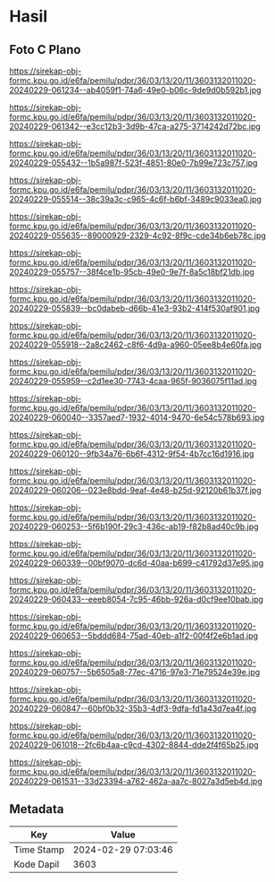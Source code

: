 # Hasil

## Foto C Plano

https://sirekap-obj-formc.kpu.go.id/e6fa/pemilu/pdpr/36/03/13/20/11/3603132011020-20240229-061234--ab4059f1-74a6-49e0-b06c-9de9d0b592b1.jpg

https://sirekap-obj-formc.kpu.go.id/e6fa/pemilu/pdpr/36/03/13/20/11/3603132011020-20240229-061342--e3cc12b3-3d9b-47ca-a275-3714242d72bc.jpg

https://sirekap-obj-formc.kpu.go.id/e6fa/pemilu/pdpr/36/03/13/20/11/3603132011020-20240229-055432--1b5a987f-523f-4851-80e0-7b99e723c757.jpg

https://sirekap-obj-formc.kpu.go.id/e6fa/pemilu/pdpr/36/03/13/20/11/3603132011020-20240229-055514--38c39a3c-c965-4c6f-b6bf-3489c9033ea0.jpg

https://sirekap-obj-formc.kpu.go.id/e6fa/pemilu/pdpr/36/03/13/20/11/3603132011020-20240229-055635--89000929-2329-4c92-8f9c-cde34b6eb78c.jpg

https://sirekap-obj-formc.kpu.go.id/e6fa/pemilu/pdpr/36/03/13/20/11/3603132011020-20240229-055757--38f4ce1b-95cb-49e0-9e7f-8a5c18bf21db.jpg

https://sirekap-obj-formc.kpu.go.id/e6fa/pemilu/pdpr/36/03/13/20/11/3603132011020-20240229-055839--bc0dabeb-d66b-41e3-93b2-414f530af901.jpg

https://sirekap-obj-formc.kpu.go.id/e6fa/pemilu/pdpr/36/03/13/20/11/3603132011020-20240229-055918--2a8c2462-c8f6-4d9a-a960-05ee8b4e60fa.jpg

https://sirekap-obj-formc.kpu.go.id/e6fa/pemilu/pdpr/36/03/13/20/11/3603132011020-20240229-055959--c2d1ee30-7743-4caa-965f-9036075f11ad.jpg

https://sirekap-obj-formc.kpu.go.id/e6fa/pemilu/pdpr/36/03/13/20/11/3603132011020-20240229-060040--3357aed7-1932-4014-9470-6e54c578b693.jpg

https://sirekap-obj-formc.kpu.go.id/e6fa/pemilu/pdpr/36/03/13/20/11/3603132011020-20240229-060120--9fb34a76-6b6f-4312-9f54-4b7cc16d1916.jpg

https://sirekap-obj-formc.kpu.go.id/e6fa/pemilu/pdpr/36/03/13/20/11/3603132011020-20240229-060206--023e8bdd-9eaf-4e48-b25d-92120b61b37f.jpg

https://sirekap-obj-formc.kpu.go.id/e6fa/pemilu/pdpr/36/03/13/20/11/3603132011020-20240229-060253--5f6b190f-29c3-436c-ab19-f82b8ad40c9b.jpg

https://sirekap-obj-formc.kpu.go.id/e6fa/pemilu/pdpr/36/03/13/20/11/3603132011020-20240229-060339--00bf9070-dc6d-40aa-b699-c41792d37e95.jpg

https://sirekap-obj-formc.kpu.go.id/e6fa/pemilu/pdpr/36/03/13/20/11/3603132011020-20240229-060433--eeeb8054-7c95-46bb-926a-d0cf9ee10bab.jpg

https://sirekap-obj-formc.kpu.go.id/e6fa/pemilu/pdpr/36/03/13/20/11/3603132011020-20240229-060653--5bddd684-75ad-40eb-a1f2-00f4f2e6b1ad.jpg

https://sirekap-obj-formc.kpu.go.id/e6fa/pemilu/pdpr/36/03/13/20/11/3603132011020-20240229-060757--5b6505a8-77ec-4716-97e3-71e79524e39e.jpg

https://sirekap-obj-formc.kpu.go.id/e6fa/pemilu/pdpr/36/03/13/20/11/3603132011020-20240229-060847--60bf0b32-35b3-4df3-9dfa-fd1a43d7ea4f.jpg

https://sirekap-obj-formc.kpu.go.id/e6fa/pemilu/pdpr/36/03/13/20/11/3603132011020-20240229-061018--2fc6b4aa-c9cd-4302-8844-dde2f4f65b25.jpg

https://sirekap-obj-formc.kpu.go.id/e6fa/pemilu/pdpr/36/03/13/20/11/3603132011020-20240229-061531--33d23394-a762-462a-aa7c-8027a3d5eb4d.jpg


## Metadata

| Key        | Value               |
| ---------- | ------------------- |
| Time Stamp | 2024-02-29 07:03:46 |
| Kode Dapil | 3603                |



